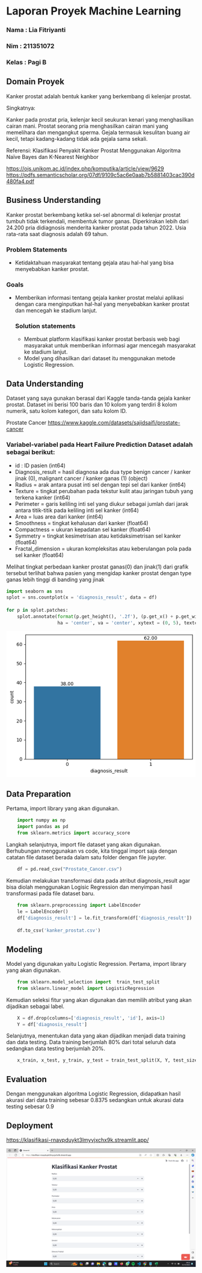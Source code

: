 # Laporan Proyek Machine Learning
### Nama : Lia Fitriyanti
### Nim : 211351072
### Kelas : Pagi B

## Domain Proyek

Kanker prostat adalah bentuk kanker yang berkembang di kelenjar prostat.

Singkatnya:

Kanker pada prostat pria, kelenjar kecil seukuran kenari yang menghasilkan cairan mani. Prostat seorang pria menghasilkan cairan mani yang memelihara dan mengangkut sperma. Gejala termasuk kesulitan buang air kecil, tetapi kadang-kadang tidak ada gejala sama sekali.

  Referensi:
  Klasifikasi Penyakit Kanker Prostat Menggunakan Algoritma Naïve Bayes dan K-Nearest Neighbor

  https://ojs.unikom.ac.id/index.php/komputika/article/view/9629 
  https://pdfs.semanticscholar.org/07df/9109c5ac6e0aab7b5881403cac390d480fa4.pdf

## Business Understanding

Kanker prostat berkembang ketika sel-sel abnormal di kelenjar prostat tumbuh tidak terkendali, membentuk tumor ganas. Diperkirakan lebih dari 24.200 pria didiagnosis menderita kanker prostat pada tahun 2022. Usia rata-rata saat diagnosis adalah 69 tahun.

### Problem Statements

- Ketidaktahuan masyarakat tentang gejala atau hal-hal yang bisa menyebabkan kanker prostat.

### Goals

- Memberikan informasi tentang gejala kanker prostat melalui aplikasi dengan cara menginputkan hal-hal yang menyebabkan kanker prostat dan mencegah ke stadium lanjut.


    ### Solution statements
    - Membuat platform klasifikasi kanker prostat berbasis web bagi masyarakat untuk memberikan informasi agar mencegah masyarakat ke stadium lanjut.
    - Model yang dihasilkan dari dataset itu menggunakan metode Logistic Regression.

## Data Understanding
Dataset yang saya gunakan berasal dari Kaggle tanda-tanda gejala kanker prostat. Dataset ini berisi 100 baris dan 10 kolom yang terdiri 8 kolom numerik, satu kolom kategori, dan satu kolom ID.

Prostate Cancer
https://www.kaggle.com/datasets/sajidsaifi/prostate-cancer 

### Variabel-variabel pada Heart Failure Prediction Dataset adalah sebagai berikut:
- id : ID pasien (int64)  
- Diagnosis_result = hasil diagnosa ada dua type benign cancer / kanker jinak (0), malignant cancer / kanker ganas (1) (object)
- Radius = arak antara pusat inti sel dengan tepi sel dari kanker (int64)  
- Texture = tingkat perubahan pada tekstur kulit atau jaringan tubuh yang terkena kanker (int64)  
- Perimeter = garis keliling inti sel yang diukur sebagai jumlah dari jarak antara titik-titik pada keliling inti sel kanker (int64)  
- Area = luas area dari kanker (int64)  
- Smoothness = tingkat kehalusan dari kanker (float64)
- Compactness = ukuran kepadatan sel kanker (float64)
- Symmetry = tingkat kesimetrisan atau ketidaksimetrisan sel kanker (float64)
- Fractal_dimension = ukuran kompleksitas atau keberulangan pola pada sel kanker (float64)

Melihat tingkat perbedaan kanker prostat ganas(0) dan jinak(1) dari grafik tersebut terlihat bahwa pasien yang mengidap kanker prostat dengan type ganas lebih tinggi di banding yang jinak
``` python
import seaborn as sns
splot = sns.countplot(x = 'diagnosis_result', data = df)

for p in splot.patches:
    splot.annotate(format(p.get_height(), '.2f'), (p.get_x() + p.get_width() / 2., p.get_height()), 
                   ha = 'center', va = 'center', xytext = (0, 5), textcoords = 'offset points')
```
![image](output2.png)
## Data Preparation
Pertama, import library yang akan digunakan.
``` python
    import numpy as np
    import pandas as pd
    from sklearn.metrics import accuracy_score
```
Langkah selanjutnya, import file dataset yang akan digunakan. Berhubungan menggunakan vs code, kita tinggal import saja dengan catatan file dataset berada dalam satu folder dengan file jupyter.
``` python
    df = pd.read_csv("Prostate_Cancer.csv")
```
Kemudian melakukan transformasi data pada atribut diagnosis_result agar bisa diolah menggunakan Logisic Regression dan menyimpan hasil transformasi pada file dataset baru.
``` python
    from sklearn.preprocessing import LabelEncoder
    le = LabelEncoder()
    df['diagnosis_result'] = le.fit_transform(df['diagnosis_result'])

    df.to_csv('kanker_prostat.csv')
``` 
## Modeling
Model yang digunakan yaitu Logistic Regression. Pertama, import library yang akan digunakan.
``` python
    from sklearn.model_selection import  train_test_split
    from sklearn.linear_model import LogisticRegression
``` 
Kemudian seleksi fitur yang akan digunakan dan memilih atribut yang akan dijadikan sebagai label.
``` python
    X = df.drop(columns=['diagnosis_result', 'id'], axis=1)
    Y = df['diagnosis_result']
``` 
Selanjutnya, menentukan data yang akan dijadikan menjadi data training dan data testing. Data training berjumlah 80% dari total seluruh data sedangkan data testing berjumlah 20%.
``` python
    x_train, x_test, y_train, y_test = train_test_split(X, Y, test_size=0.2, stratify=Y, random_state=2)
``` 
## Evaluation
Dengan menggunakan algoritma Logistic Regression, didapatkan hasil akurasi dari data training sebesar 0.8375 sedangkan untuk akurasi data testing sebesar 0.9

## Deployment
https://klasifikasi-rnavpduykt3lmyvjxchx9k.streamlit.app/

![Alt text](TampilanStreamlit.png)
